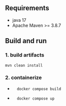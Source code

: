## Requirements
- java 17
- Apache Maven >= 3.8.7

## Build and run
### 1. build artifacts
```shell
mvn clean install
```
### 2. containerize
- ```shell
    docker compose build
- ```shell
    docker compose up